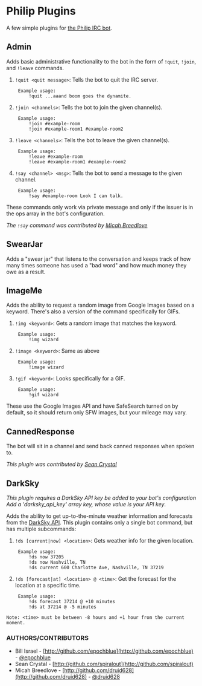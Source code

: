 Philip Plugins
==============

A few simple plugins for [the Philip IRC bot](http://github.com/epochblue/philip).


Admin
-----

Adds basic administrative functionality to the bot in the form of `!quit`, `!join`, and `!leave` commands.

1. `!quit <quit message>`: Tells the bot to quit the IRC server.

        Example usage:
            !quit ...aaand boom goes the dynamite.
 
2. `!join <channels>`: Tells the bot to join the given channel(s).

        Example usage:
            !join #example-room
            !join #example-room1 #example-room2
 
3. `!leave <channels>`: Tells the bot to leave the given channel(s).

        Example usage:
            !leave #example-room
            !leave #example-room1 #example-room2

4. `!say <channel> <msg>`: Tells the bot to send a message to the given channel.

        Example usage:
            !say #example-room Look I can talk.

These commands only work via private message and only if the issuer
is in the ops array in the bot's configuration.

_The `!say` command was contributed by [Micah Breedlove](http://github.com/druid628)_


SwearJar
--------

Adds a "swear jar" that listens to the conversation and keeps track of how many times
someone has used a "bad word" and how much money they owe as a result.


ImageMe
-------

Adds the ability to request a random image from Google Images based on a keyword.
There's also a version of the command specifically for GIFs.

1. `!img <keyword>`: Gets a random image that matches the keyword.

        Example usage:
            !img wizard

2. `!image <keyword>`: Same as above

        Example usage:
            !image wizard

3. `!gif <keyword>`: Looks specifically for a GIF.

        Example usage:
            !gif wizard

These use the Google Images API and have SafeSearch turned on by default, so it should return
only SFW images, but your mileage may vary.


CannedResponse
--------------

The bot will sit in a channel and send back canned responses when spoken to.

_This plugin was contributed by [Sean Crystal](http://github.com/spiralout)_


DarkSky
-------

_This plugin requires a DarkSky API key be added to your bot's configuration
Add a 'darksky_api_key' array key, whose value is your API key_.

Adds the ability to get up-to-the-minute weather information and forecasts from the
[DarkSky API](https://developer.darkskyapp.com). This plugin contains only a single
bot command, but has multiple subcommands:

1. `!ds [current|now] <location>`: Gets weather info for the given location.

        Example usage:
            !ds now 37205
            !ds now Nashville, TN
            !ds current 600 Charlotte Ave, Nashville, TN 37219

2. `!ds [forecast|at] <location> @ <time>`: Get the forecast for the location at a
specific time.

        Example usage:
            !ds forecast 37214 @ +10 minutes
            !ds at 37214 @ -5 minutes

`Note: <time> must be between -8 hours and +1 hour from the current moment.`


### AUTHORS/CONTRIBUTORS

* Bill Israel - [http://github.com/epochblue](http://github.com/epochblue) - [@epochblue](http://twitter.com/Epochblue)
* Sean Crystal - [http://github.com/spiralout](http://github.com/spiralout)
* Micah Breedlove - [http://github.com/druid628](http://github.com/druid628) - [@druid628](http://twitter.com/druid628)
